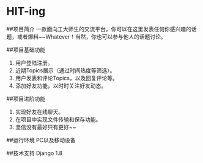 # HIT-ing
##项目简介
一款面向工大师生的交流平台，你可以在这里发表任何你感兴趣的话题，或者爆料~~Whatever！当然，你也可以参与他人的话题讨论。

##项目基础功能
1.	用户登陆注册。
2.	近期Topics展示（通过时间热度等筛选）。
3.	用户发表和评论Topics，以及回复评论等。
4.	添加好友功能，以时时关注好友动态。

##项目进阶功能
1.	实现好友在线聊天。
2.	在项目中实现文件传输和保存功能。
3.	坚信没有最好只有更好~~

##运行环境
	PC以及移动设备
	
##技术支持
  Django 1.8

